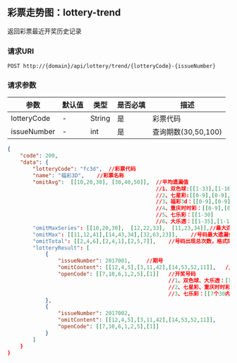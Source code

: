 ##  彩票走势图：lottery-trend

返回彩票最近开奖历史记录

### 请求URI

`POST http://{domain}/api/lottery/trend/{lotteryCode}-{issueNumber}`

### 请求参数
参数 | 默认值 | 类型 | 是否必填 | 描述 
--------- | ------- | --------- | ------- | ----------- 
lotteryCode| - | String| 是 | 彩票代码
 issueNumber| - |  int  | 是 | 查询期数(30,50,100)

```json
{
    "code": 200,
    "data": {
        "lotteryCode": "fc3d",  //彩票代码
        "name": "福彩3D",    //彩票名称
        "omitAvg":  [[10,20,30], [30,40,50]],  //平均遗漏值
                                               //1、双色球:[[1-33],[1-16]]；
                                               //2、七星彩:[[0-9],[0-9],[0-9],[0-9],[0-9],[0-9],[0-9]]
                                               //3、福彩3d：[[0-9],[0-9],[0-9]];
                                               //4、重庆时时彩：[[0-9],[0-9],[0-9],[0-9],[0-9]
                                               //5、七乐彩：[[1-30]   
                                               //6、大乐透：[[1-35],[1-12]]
        "omitMaxSeries": [[10,20,30],  [12,22,33],  [11,23,34]],//最大连出值，格式同平均遗漏值
        "omitMax": [[11,12,41],[14,43,34],[32,63,23]],    //号码最大遗漏值，格式同平均遗漏值
        "omitTotal": [[2,4,6],[2,4,1],[2,5,7]],    //号码出现总次数，格式同平均遗漏值
        "lotteryResult": [
            {
                "issueNumber": 2017001,     //期号
                "omitContent": [[12,4,5],[3,11,42],[14,53,52,11]],   //遗漏内容，格式同平均遗漏值
                "openCode": [[7,10,6,1,2,5],[1]]   //开奖号码
                                                   //1、双色球、大乐透：[[红球数字],[蓝球数字]] ；
                                                   //2、七星彩、重庆时时彩、福彩3d[[各个位数的中奖号码]]
                                                   //3、七乐彩：[[7个30内的数字]];
            },
            {
                "issueNumber": 2017002,
                "omitContent": [[12,4,5],[3,11,42],[14,53,52,11]], 
                "openCode": [[7,10,6,1,2,5],[1]]  
            }
        ]
    }
}
```
